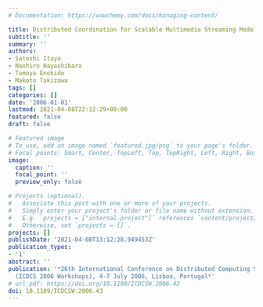 ```yaml
---
# Documentation: https://wowchemy.com/docs/managing-content/

title: Distributed Coordination for Scalable Multimedia Streaming Model
subtitle: ''
summary: ''
authors:
- Satoshi Itaya
- Naohiro Hayashibara
- Tomoya Enokido
- Makoto Takizawa
tags: []
categories: []
date: '2006-01-01'
lastmod: 2021-04-08T22:12:29+09:00
featured: false
draft: false

# Featured image
# To use, add an image named `featured.jpg/png` to your page's folder.
# Focal points: Smart, Center, TopLeft, Top, TopRight, Left, Right, BottomLeft, Bottom, BottomRight.
image:
  caption: ''
  focal_point: ''
  preview_only: false

# Projects (optional).
#   Associate this post with one or more of your projects.
#   Simply enter your project's folder or file name without extension.
#   E.g. `projects = ["internal-project"]` references `content/project/deep-learning/index.md`.
#   Otherwise, set `projects = []`.
projects: []
publishDate: '2021-04-08T13:12:28.949453Z'
publication_types:
- '1'
abstract: ''
publication: '*26th International Conference on Distributed Computing Systems Workshops
  (ICDCS 2006 Workshops), 4-7 July 2006, Lisboa, Portugal*'
# url_pdf: https://doi.org/10.1109/ICDCSW.2006.43
doi: 10.1109/ICDCSW.2006.43
---
```

